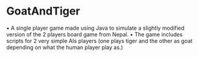 # GoatAndTiger
•	A single player game made using Java to simulate a slightly modified version of the 2 players board game from Nepal.
•	The game includes scripts for 2 very simple AIs players (one plays tiger and the other as goat depending on what the human player play as.)
